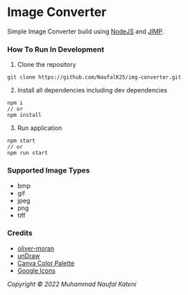 # Image Converter

Simple Image Converter build using [NodeJS](https://nodejs.org/en/) and [JIMP](https://github.com/oliver-moran/jimp).

### How To Run In Development

1. Clone the repository

```
git clone https://github.com/NaufalK25/img-converter.git
```

2. Install all dependencies including dev dependencies

```
npm i
// or
npm install
```

3. Run application

```
npm start
// or
npm run start
```

### Supported Image Types

-   bmp
-   gif
-   jpeg
-   png
-   tiff

### Credits

-   [oliver-moran](https://github.com/oliver-moran)
-   [unDraw](https://undraw.co/)
-   [Canva Color Palette](https://www.canva.com/colors/color-palettes/)
-   [Google Icons](https://fonts.google.com/icons)

_Copyright © 2022 Muhammad Naufal Kateni_
